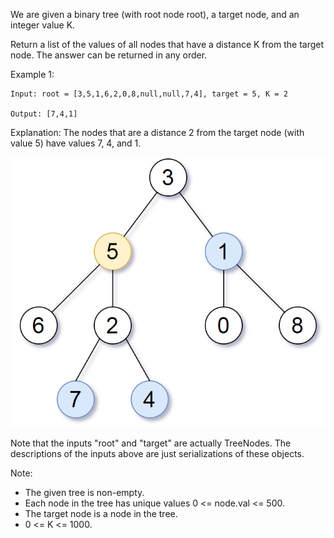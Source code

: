 We are given a binary tree (with root node root), a target node, and an integer value K.

Return a list of the values of all nodes that have a distance K from the target node.  The answer can be returned in any order.

 

Example 1:
```
Input: root = [3,5,1,6,2,0,8,null,null,7,4], target = 5, K = 2

Output: [7,4,1]
```
Explanation: 
The nodes that are a distance 2 from the target node (with value 5)
have values 7, 4, and 1.

![](sketch0.png)

Note that the inputs "root" and "target" are actually TreeNodes.
The descriptions of the inputs above are just serializations of these objects.
 

Note:

- The given tree is non-empty.
- Each node in the tree has unique values 0 <= node.val <= 500.
- The target node is a node in the tree.
- 0 <= K <= 1000.
